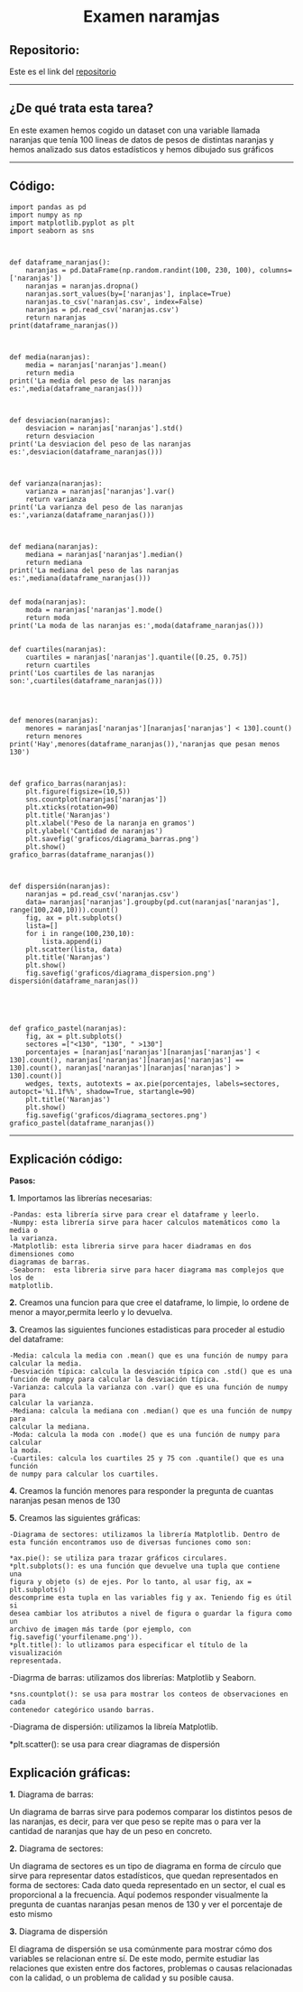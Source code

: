 <h1 align="center">	Examen naramjas</h1>

<h2>Repositorio:</h2>

Este es el link del [repositorio](https://github.com/Barroso03/examennaranjas.git)
***
<h2>¿De qué trata esta tarea?</h2>

En este examen hemos cogido un dataset con una variable llamada naranjas que tenía 100 lineas de datos de pesos de distintas naranjas y hemos analizado sus datos estadísticos y hemos dibujado sus gráficos
***




## Código:<a name="id1"></a>



```
import pandas as pd
import numpy as np
import matplotlib.pyplot as plt
import seaborn as sns



def dataframe_naranjas():
    naranjas = pd.DataFrame(np.random.randint(100, 230, 100), columns=['naranjas'])
    naranjas = naranjas.dropna()
    naranjas.sort_values(by=['naranjas'], inplace=True)
    naranjas.to_csv('naranjas.csv', index=False)
    naranjas = pd.read_csv('naranjas.csv')
    return naranjas
print(dataframe_naranjas())



def media(naranjas):
    media = naranjas['naranjas'].mean()
    return media
print('La media del peso de las naranjas es:',media(dataframe_naranjas()))



def desviacion(naranjas):
    desviacion = naranjas['naranjas'].std()
    return desviacion
print('La desviacion del peso de las naranjas es:',desviacion(dataframe_naranjas()))



def varianza(naranjas):
    varianza = naranjas['naranjas'].var()
    return varianza
print('La varianza del peso de las naranjas es:',varianza(dataframe_naranjas()))



def mediana(naranjas):
    mediana = naranjas['naranjas'].median()
    return mediana
print('La mediana del peso de las naranjas es:',mediana(dataframe_naranjas()))


def moda(naranjas):
    moda = naranjas['naranjas'].mode()
    return moda
print('La moda de las naranjas es:',moda(dataframe_naranjas()))


def cuartiles(naranjas):
    cuartiles = naranjas['naranjas'].quantile([0.25, 0.75])
    return cuartiles
print('Los cuartiles de las naranjas son:',cuartiles(dataframe_naranjas()))




def menores(naranjas):
    menores = naranjas['naranjas'][naranjas['naranjas'] < 130].count()
    return menores
print('Hay',menores(dataframe_naranjas()),'naranjas que pesan menos 130')



def grafico_barras(naranjas):
    plt.figure(figsize=(10,5))
    sns.countplot(naranjas['naranjas'])
    plt.xticks(rotation=90)
    plt.title('Naranjas')
    plt.xlabel('Peso de la naranja en gramos')
    plt.ylabel('Cantidad de naranjas')
    plt.savefig('graficos/diagrama_barras.png')
    plt.show()
grafico_barras(dataframe_naranjas())



def dispersión(naranjas):
    naranjas = pd.read_csv('naranjas.csv')
    data= naranjas['naranjas'].groupby(pd.cut(naranjas['naranjas'], range(100,240,10))).count()
    fig, ax = plt.subplots()
    lista=[]
    for i in range(100,230,10):
        lista.append(i)
    plt.scatter(lista, data)
    plt.title('Naranjas')
    plt.show()
    fig.savefig('graficos/diagrama_dispersion.png')
dispersión(dataframe_naranjas())





def grafico_pastel(naranjas):
    fig, ax = plt.subplots()
    sectores =["<130", "130", " >130"]
    porcentajes = [naranjas['naranjas'][naranjas['naranjas'] < 130].count(), naranjas['naranjas'][naranjas['naranjas'] == 130].count(), naranjas['naranjas'][naranjas['naranjas'] > 130].count()]
    wedges, texts, autotexts = ax.pie(porcentajes, labels=sectores, autopct='%1.1f%%', shadow=True, startangle=90)
    plt.title('Naranjas')
    plt.show()
    fig.savefig('graficos/diagrama_sectores.png')
grafico_pastel(dataframe_naranjas())

```


***

## Explicación código:
**Pasos:**

**1.** Importamos las librerías necesarias:
 
    -Pandas: esta librería sirve para crear el dataframe y leerlo.
    -Numpy: esta librería sirve para hacer calculos matemáticos como la media o 
    la varianza.
    -Matplotlib: esta libreria sirve para hacer diadramas en dos dimensiones como 
    diagramas de barras.
    -Seaborn:  esta libreria sirve para hacer diagrama mas complejos que los de 
    matplotlib.

**2.** Creamos una funcion para que cree el dataframe, lo limpie, lo ordene de menor a mayor,permita leerlo y lo devuelva.

**3.** Creamos las siguientes funciones estadisticas para proceder al estudio del dataframe:
       
    -Media: calcula la media con .mean() que es una función de numpy para 
    calcular la media.
    -Desviación típica: calcula la desviación típica con .std() que es una 
    función de numpy para calcular la desviación típica.
    -Varianza: calcula la varianza con .var() que es una función de numpy para 
    calcular la varianza.
    -Mediana: calcula la mediana con .median() que es una función de numpy para 
    calcular la mediana.
    -Moda: calcula la moda con .mode() que es una función de numpy para calcular 
    la moda.
    -Cuartiles: calcula los cuartiles 25 y 75 con .quantile() que es una función 
    de numpy para calcular los cuartiles.
       
**4.** Creamos la función menores para responder la pregunta de cuantas naranjas pesan menos de 130

**5.** Creamos las siguientes gráficas:
    
    -Diagrama de sectores: utilizamos la librería Matplotlib. Dentro de esta función encontramos uso de diversas funciones como son:
   
    *ax.pie(): se utiliza para trazar gráficos circulares.
    *plt.subplots(): es una función que devuelve una tupla que contiene una 
    figura y objeto (s) de ejes. Por lo tanto, al usar fig, ax = plt.subplots() 
    descomprime esta tupla en las variables fig y ax. Teniendo fig es útil si 
    desea cambiar los atributos a nivel de figura o guardar la figura como un 
    archivo de imagen más tarde (por ejemplo, con 
    fig.savefig('yourfilename.png')).
    *plt.title(): lo utlizamos para especificar el título de la visualización 
    representada.

   -Diagrma de barras: utilizamos dos librerías: Matplotlib y Seaborn.
                       
    *sns.countplot(): se usa para mostrar los conteos de observaciones en cada 
    contenedor categórico usando barras.
                         
   
   -Diagrama de dispersión: utilizamos la libreía Matplotlib.
   
   *plt.scatter(): se usa para crear diagramas de dispersión
   
   ## Explicación gráficas:
   
   **1.** Diagrama de barras:
   
   Un diagrama de barras sirve para podemos comparar los distintos pesos de las 
   naranjas, es decir, para ver que peso se repite mas o para ver la cantidad de 
   naranjas    que hay de un peso en    concreto.
   
   **2.** Diagrama de sectores:
   
   Un diagrama de sectores es un tipo de diagrama en forma de círculo que sirve 
   para representar datos estadísticos, que quedan representados en forma de 
   sectores: Cada dato queda representado en un sector, el cual es 
   proporcional a la frecuencia. Aquí podemos responder visualmente la pregunta 
   de cuantas naranjas pesan menos      de 130 y ver el porcentaje de esto mismo
   
   **3.** Diagrama de dispersión
   
   El diagrama de dispersión se usa comúnmente para mostrar cómo dos variables se 
   relacionan entre sí. De este modo, permite estudiar las relaciones que existen 
   entre dos factores, problemas o causas relacionadas con la calidad, o un 
   problema de calidad y su posible causa.
   
   

  
      


